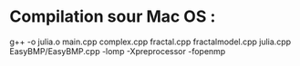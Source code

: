 # Compilation sour Mac OS :
g++ -o julia.o main.cpp complex.cpp fractal.cpp fractalmodel.cpp julia.cpp EasyBMP/EasyBMP.cpp -lomp -Xpreprocessor -fopenmp